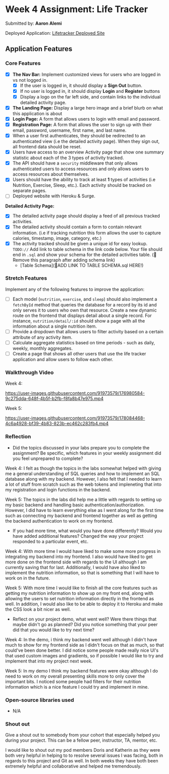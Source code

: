 # Week 4 Assignment: Life Tracker

Submitted by: **Aaron Alemi**

Deployed Application: [Lifetracker Deployed Site](ADD_LINK_HERE)

## Application Features

### Core Features

- [X] **The Nav Bar:** Implement customized views for users who are logged in vs not logged in.
  - [X] If the user is logged in, it should display a **Sign Out** button. 
  - [X] If no user is logged in, it should display **Login** and **Register** buttons
  - [X] Display a logo on the far left side, and contain links to the individual detailed activity page. 
- [X] **The Landing Page:** Display a large hero image and a brief blurb on what this application is about
- [X] **Login Page:** A form that allows users to login with email and password.
- [X] **Registration Page:** A form that allows the user to sign up with their email, password, username, first name, and last name.
- [X] When a user first authenticates, they should be redirected to an authenticated view (i.e the detailed activity page). When they sign out, all frontend data should be reset.
- [X] Users have access to an overview Activity page that show one summary statistic about each of the 3 types of activity tracked.
- [X] The API should have a `security` middleware that only allows authenticated users to access resources and only allows users to access resources about themselves. 
- [X] Users should have the ability to track at least **1** types of activities (i.e Nutrition, Exercise, Sleep, etc.). Each activity should be tracked on separate pages.
- [ ] Deployed website with Heroku & Surge. 

**Detailed Activity Page:**
- [X] The detailed activity page should display a feed of all previous tracked activities.
- [X] The detailed activity should contain a form to contain relevant information. (i.e if tracking nutrition this form allows the user to capture calories, timestamp, image, category, etc.) 
- [X] The activity tracked should be given a unique id for easy lookup.
  `TODO://` Add link to table schema in the link code below. Your file should end in `.sql` and show your schema for the detailed activities table. (🚫 Remove this paragraph after adding schema link)
  * [Table Schema](📝ADD LINK TO TABLE SCHEMA.sql HERE!) 

### Stretch Features

Implement any of the following features to improve the application:
- [ ] Each model (`nutrition`, `exercise`, and `sleep`) should also implement a `fetchById` method that queries the database for a record by its id and only serves it to users who own that resource. Create a new dynamic route on the frontend that displays detail about a single record. For instance, `nutrition/detail/:id` should show a page with all the information about a single nutrition item.
- [ ] Provide a dropdown that allows users to filter activity based on a certain attribute of any activity item.
- [ ] Calculate aggregate statistics based on time periods - such as daily, weekly, monthly aggregates.
- [ ] Create a page that shows all other users that use the life tracker application and allow users to follow each other.

### Walkthrough Video

Week 4: 

https://user-images.githubusercontent.com/91973579/176980584-9c275dda-648f-4b5f-b2fb-f8fa8b47e975.mp4

Week 5:


https://user-images.githubusercontent.com/91973579/178084468-4c6a4928-bf39-4b83-823b-ec462c283fb4.mp4


### Reflection

* Did the topics discussed in your labs prepare you to complete the assignment? Be specific, which features in your weekly assignment did you feel unprepared to complete?

Week 4:
I felt as though the topics in the labs somewhat helped with giving me a general understanding of SQL queries and how to implement an SQL database along with my backend. However, I also felt that I needed to learn a lot of stuff from scratch such as the web tokens and impleneting that into my registration and login functions in the backend.

Week 5:
The topics in the labs did help me a little with regards to setting up my basic backend and handling basic authentication/authorization. However, I did have to learn everything else as I went along for the first time such as connecting my backend and frontend together as well as getting the backend authentication to work on my frontend.

* If you had more time, what would you have done differently? Would you have added additional features? Changed the way your project responded to a particular event, etc.

Week 4:
With more time I would have liked to make some more progress in integrating my backend into my frontend. I also would have liked to get more done on the frontend side with regards to the UI although I am currently saving that for last. Additionally, I would have also liked to implement the nutrition information, so that is something that I will have to work on in the future.

Week 5:
With more time I would like to finish all the core features such as getting my nutrition information to show up on my front end, along with allowing the users to set nutrition information directly in the frontend as well. In addition, I would also like to be able to deploy it to Heroku and make the CSS look a bit nicer as well.

* Reflect on your project demo, what went well? Were there things that maybe didn't go as planned? Did you notice something that your peer did that you would like to try next time?

Week 4:
In the demo, i think my backend went well although I didn't have much to show for my frontend side as I didn't focus on that as much, so that could've been done better. I did notice some people made really nice UI's that used custom images and gradients, so if possible I would like to try and implement that into my project next week.

Week 5:
In my demo I think my backend features were okay although I do need to work on my overall presenting skills more to only cover the important bits. I noticed some people had filters for their nutrition information which is a nice feature I could try and implement in mine.

### Open-source libraries used

- N/A

### Shout out

Give a shout out to somebody from your cohort that especially helped you during your project. This can be a fellow peer, instructor, TA, mentor, etc.

I would like to shout out my pod members Doris and Katherin as they were both very helpful in helping to to resolve several issues I was facing, both in regards to this project and Git as well. In both weeks they have both been extremely helpful and collaborative and helped me tremendously.
